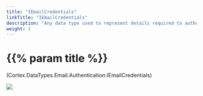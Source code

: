 ```yaml
---
title: "IEmailCredentials"
linkTitle: "IEmailCredentials"
description: "Any data type used to represent details required to authenticate with a mail server."
weight: 1
---
```


# {{% param title %}}

<p class="namespace">(Cortex.DataTypes.Email.Authentication.IEmailCredentials)</p>

<img src="/images/work-in-progress.jpg">
